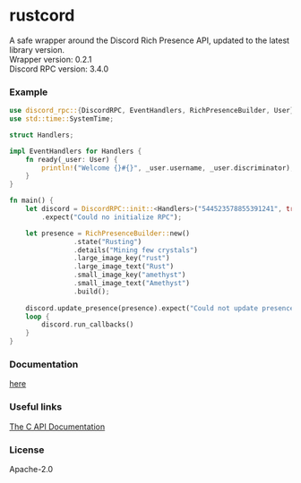 # rustcord
A safe wrapper around the Discord Rich Presence API, updated to the latest library version.  
Wrapper version: 0.2.1  
Discord RPC version: 3.4.0

### Example
```rust
use discord_rpc::{DiscordRPC, EventHandlers, RichPresenceBuilder, User};
use std::time::SystemTime;

struct Handlers;

impl EventHandlers for Handlers {
    fn ready(_user: User) {
        println!("Welcome {}#{}", _user.username, _user.discriminator);
    }
}

fn main() {
    let discord = DiscordRPC::init::<Handlers>("544523578855391241", true, None)
        .expect("Could no initialize RPC");

    let presence = RichPresenceBuilder::new()
                .state("Rusting")
                .details("Mining few crystals")
                .large_image_key("rust")
                .large_image_text("Rust")
                .small_image_key("amethyst")
                .small_image_text("Amethyst")
                .build();
                
    discord.update_presence(presence).expect("Could not update presence");
    loop {
        discord.run_callbacks()
    }
}
```

### Documentation
[here](https://docs.rs/rustcord)

### Useful links
[The C API Documentation](https://discordapp.com/developers/docs/rich-presence/how-to)  

### License
Apache-2.0